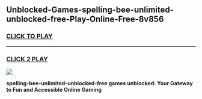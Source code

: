 
## Unblocked-Games-spelling-bee-unlimited-unblocked-free-Play-Online-Free-8v856
<h3>
<a href="https://premium76.site?title=spelling-bee-unlimited-unblocked-free&ref=26A">CLICK TO PLAY</a></h3>
<hr>

<h3>
<a href="https://premium76.site?title=spelling-bee-unlimited-unblocked-free&ref=26A">CLICK 2 PLAY</a>
  
</h3>

<a href="https://premium76.site?title=spelling-bee-unlimited-unblocked-free&ref=26A"><img src="https://clearcache.store/games.png"></a>


**spelling-bee-unlimited-unblocked-free games unblocked: Your Gateway to Fun and Accessible Online Gaming**
